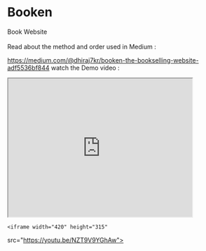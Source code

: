 # Booken
Book Website
<br>
<br>
Read about the method and order used in Medium :


https://medium.com/@dhiraj7kr/booken-the-bookselling-website-adf5536bf844
watch the Demo video :
<iframe width="420" height="315"
src="https://youtu.be/NZT9V9YGhAw">
</iframe>
<!DOCTYPE html>
<html lang="en">
<head>
    <meta charset="UTF-8">
    <meta name="viewport" content="width=device-width, initial-scale=1.0">
    <title>BOOKEN</title>
</head>
<body>
    
    <iframe width="420" height="315"
src="https://youtu.be/NZT9V9YGhAw">

</iframe>
</body>
</html>
